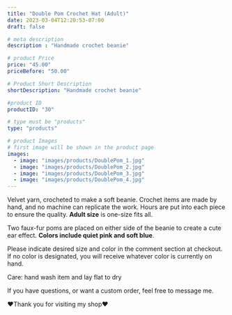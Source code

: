 ```yaml
---
title: "Double Pom Crochet Hat (Adult)"
date: 2023-03-04T12:20:53-07:00
draft: false

# meta description
description : "Handmade crochet beanie"

# product Price
price: "45.00"
priceBefore: "50.00"

# Product Short Description
shortDescription: "Handmade crochet beanie"

#product ID
productID: "30"

# type must be "products"
type: "products"

# product Images
# first image will be shown in the product page
images:
  - image: "images/products/DoublePom_1.jpg"
  - image: "images/products/DoublePom_2.jpg"
  - image: "images/products/DoublePom_3.jpg"
  - image: "images/products/DoublePom_4.jpg"
---
```


Velvet yarn, crocheted to make a soft beanie. Crochet items are made by hand, and no machine can replicate the work. Hours are put into each piece to ensure the quality. **Adult size** is one-size fits all. 


Two faux-fur poms are placed on either side of the beanie to create a cute ear effect. **Colors include quiet pink and soft blue**. 

Please indicate desired size and color in the comment section at checkout. If no color is designated, you will receive whatever color is currently on hand.

Care: hand wash item and lay flat to dry

If you have questions, or want a custom order, feel free to message me.

❤Thank you for visiting my shop❤

